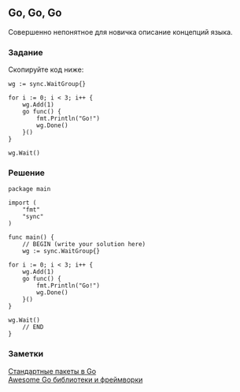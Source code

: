 ## Go, Go, Go  

Совершенно непонятное для новичка описание концепций языка.  

### Задание  
Скопируйте код ниже:  

```
wg := sync.WaitGroup{}

for i := 0; i < 3; i++ {
    wg.Add(1)
    go func() {
        fmt.Println("Go!")
        wg.Done()
    }()
}

wg.Wait()
```

### Решение  

```
package main

import (
	"fmt"
	"sync"
)

func main() {
	// BEGIN (write your solution here)
	wg := sync.WaitGroup{}

for i := 0; i < 3; i++ {
    wg.Add(1)
    go func() {
        fmt.Println("Go!")
        wg.Done()
    }()
}

wg.Wait()
	// END
}
```

### Заметки  

[Стандартные пакеты в Go](https://pkg.go.dev/std)  
[Awesome Go библиотеки и фреймворки](https://github.com/avelino/awesome-go)  